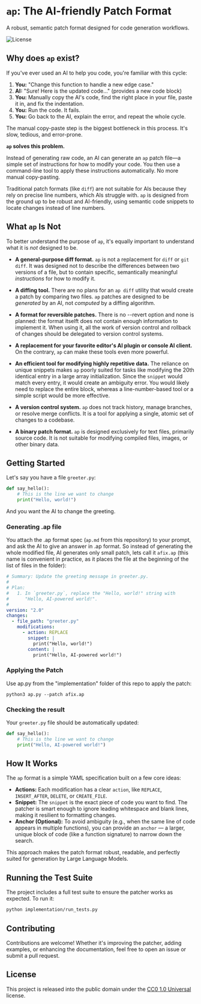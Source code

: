 # `ap`: The AI-friendly Patch Format

A robust, semantic patch format designed for code generation workflows.

![License](https://img.shields.io/badge/license-CC0_1.0-blue)

## Why does `ap` exist?

If you've ever used an AI to help you code, you're familiar with this cycle:

1.  **You:** "Change this function to handle a new edge case."
2.  **AI:** "Sure! Here is the updated code..." (provides a new code block)
3.  **You:** Manually copy the AI's code, find the right place in your file, paste it in, and fix the indentation.
4.  **You:** Run the code. It fails.
5.  **You:** Go back to the AI, explain the error, and repeat the whole cycle.

The manual copy-paste step is the biggest bottleneck in this process. It's slow, tedious, and error-prone.

**`ap` solves this problem.**

Instead of generating raw code, an AI can generate an `ap` patch file—a simple set of instructions for how to modify your code. You then use a command-line tool to apply these instructions automatically. No more manual copy-pasting.

Traditional patch formats (like `diff`) are not suitable for AIs because they rely on precise line numbers, which AIs struggle with. `ap` is designed from the ground up to be robust and AI-friendly, using semantic code snippets to locate changes instead of line numbers.

## What `ap` Is Not

To better understand the purpose of `ap`, it's equally important to understand what it is *not* designed to be.

*   **A general-purpose diff format.** `ap` is not a replacement for `diff` or `git diff`. It was designed not to describe the differences between two versions of a file, but to contain specific, semantically meaningful *instructions* for how to modify it.

*   **A diffing tool.** There are no plans for an `ap diff` utility that would create a patch by comparing two files. `ap` patches are designed to be *generated* by an AI, not *computed* by a diffing algorithm.

*   **A format for reversible patches.** There is no --revert option and none is planned: the format itselft does not contain enough information to implement it. When using it, all the work of version control and rollback of changes should be delegated to version control systems.

*   **A replacement for your favorite editor's AI plugin or console AI client.** On the contrary, `ap` can make these tools even more powerful.

*   **An efficient tool for modifying highly repetitive data.** The reliance on unique snippets makes `ap` poorly suited for tasks like modifying the 20th identical entry in a large array initialization. Since the `snippet` would match every entry, it would create an ambiguity error. You would likely need to replace the entire block, whereas a line-number-based tool or a simple script would be more effective.

*   **A version control system.** `ap` does not track history, manage branches, or resolve merge conflicts. It is a tool for applying a single, atomic set of changes to a codebase.

*   **A binary patch format.** `ap` is designed exclusively for text files, primarily source code. It is not suitable for modifying compiled files, images, or other binary data.

## Getting Started

Let's say you have a file `greeter.py`:

```python
def say_hello():
    # This is the line we want to change
    print("Hello, world!")
```

And you want the AI to change the greeting.

### Generating .ap file

You attach the .ap format spec (`ap.md` from this repository) to your prompt, and ask the AI ​​to give an answer in .ap format. So instead of generating the whole modified file, AI generates only small patch, lets call it `afix.ap` (this name is convenient in practice, as it places the file at the beginning of the list of files in the folder):

```yaml
# Summary: Update the greeting message in greeter.py.
#
# Plan:
#   1. In `greeter.py`, replace the "Hello, world!" string with
#      "Hello, AI-powered world!".
#
version: "2.0"
changes:
  - file_path: "greeter.py"
    modifications:
      - action: REPLACE
        snippet: |
          print("Hello, world!")
        content: |
          print("Hello, AI-powered world!")
```

### Applying the Patch

Use ap.py from the "implementation" folder of this repo to apply the patch:
```
python3 ap.py --patch afix.ap
```

### Checking the result

Your `greeter.py` file should be automatically updated:

```python
def say_hello():
    # This is the line we want to change
    print("Hello, AI-powered world!")
```

## How It Works

The `ap` format is a simple YAML specification built on a few core ideas:

*   **Actions:** Each modification has a clear `action`, like `REPLACE`, `INSERT_AFTER`, `DELETE`, or `CREATE_FILE`.
*   **Snippet:** The `snippet` is the exact piece of code you want to find. The patcher is smart enough to ignore leading whitespace and blank lines, making it resilient to formatting changes.
*   **Anchor (Optional):** To avoid ambiguity (e.g., when the same line of code appears in multiple functions), you can provide an `anchor` — a larger, unique block of code (like a function signature) to narrow down the search.

This approach makes the patch format robust, readable, and perfectly suited for generation by Large Language Models.

## Running the Test Suite

The project includes a full test suite to ensure the patcher works as expected. To run it:

```bash
python implementation/run_tests.py
```

## Contributing

Contributions are welcome! Whether it's improving the patcher, adding examples, or enhancing the documentation, feel free to open an issue or submit a pull request.

## License

This project is released into the public domain under the [CC0 1.0 Universal](LICENSE) license.
